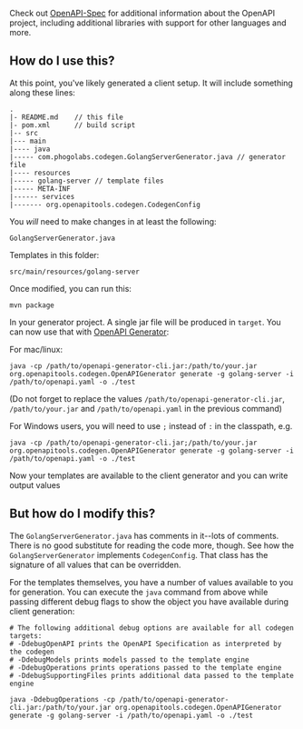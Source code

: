 Check out [OpenAPI-Spec](https://github.com/OAI/OpenAPI-Specification) for
additional information about the OpenAPI project, including additional
libraries with support for other languages and more.

## How do I use this?

At this point, you've likely generated a client setup.  It will include something along these lines:

```
.
|- README.md    // this file
|- pom.xml      // build script
|-- src
|--- main
|---- java
|----- com.phogolabs.codegen.GolangServerGenerator.java // generator file
|---- resources
|----- golang-server // template files
|----- META-INF
|------ services
|------- org.openapitools.codegen.CodegenConfig
```

You _will_ need to make changes in at least the following:

`GolangServerGenerator.java`

Templates in this folder:

`src/main/resources/golang-server`

Once modified, you can run this:

```
mvn package
```

In your generator project. A single jar file will be produced in `target`. You
can now use that with [OpenAPI Generator](https://openapi-generator.tech):

For mac/linux:

```
java -cp /path/to/openapi-generator-cli.jar:/path/to/your.jar org.openapitools.codegen.OpenAPIGenerator generate -g golang-server -i /path/to/openapi.yaml -o ./test
```

(Do not forget to replace the values `/path/to/openapi-generator-cli.jar`, `/path/to/your.jar` and `/path/to/openapi.yaml` in the previous command)

For Windows users, you will need to use `;` instead of `:` in the classpath, e.g.

```
java -cp /path/to/openapi-generator-cli.jar;/path/to/your.jar org.openapitools.codegen.OpenAPIGenerator generate -g golang-server -i /path/to/openapi.yaml -o ./test
```

Now your templates are available to the client generator and you can write output values

## But how do I modify this?

The `GolangServerGenerator.java` has comments in it--lots of comments.  There
is no good substitute for reading the code more, though.  See how the
`GolangServerGenerator` implements `CodegenConfig`.
That class has the signature of all values that can be overridden.

For the templates themselves, you have a number of values available to you for
generation.  You can execute the `java` command from above while passing
different debug flags to show
the object you have available during client generation:

```
# The following additional debug options are available for all codegen targets:
# -DdebugOpenAPI prints the OpenAPI Specification as interpreted by the codegen
# -DdebugModels prints models passed to the template engine
# -DdebugOperations prints operations passed to the template engine
# -DdebugSupportingFiles prints additional data passed to the template engine

java -DdebugOperations -cp /path/to/openapi-generator-cli.jar:/path/to/your.jar org.openapitools.codegen.OpenAPIGenerator generate -g golang-server -i /path/to/openapi.yaml -o ./test
```
